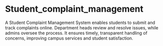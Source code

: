# Student_complaint_management

A Student Complaint Management System enables students to submit and track complaints online. Department heads review and resolve issues, while admins oversee the process. It ensures timely, transparent handling of concerns, improving campus services and student satisfaction.
